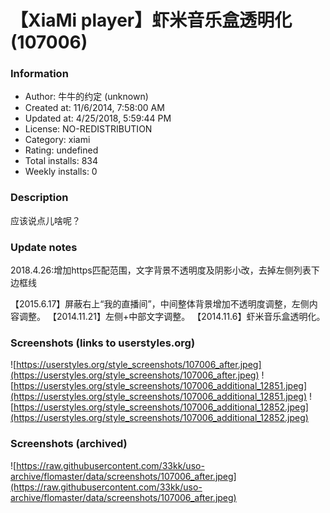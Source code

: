 # 【XiaMi player】虾米音乐盒透明化 (107006)

### Information
- Author: 牛牛的约定 (unknown)
- Created at: 11/6/2014, 7:58:00 AM
- Updated at: 4/25/2018, 5:59:44 PM
- License: NO-REDISTRIBUTION
- Category: xiami
- Rating: undefined
- Total installs: 834
- Weekly installs: 0


### Description
应该说点儿啥呢？

### Update notes
2018.4.26:增加https匹配范围，文字背景不透明度及阴影小改，去掉左侧列表下边框线

【2015.6.17】屏蔽右上“我的直播间”，中间整体背景增加不透明度调整，左侧内容调整。
【2014.11.21】左侧+中部文字调整。
【2014.11.6】虾米音乐盒透明化。

### Screenshots (links to userstyles.org)
![https://userstyles.org/style_screenshots/107006_after.jpeg](https://userstyles.org/style_screenshots/107006_after.jpeg)
![https://userstyles.org/style_screenshots/107006_additional_12851.jpeg](https://userstyles.org/style_screenshots/107006_additional_12851.jpeg)
![https://userstyles.org/style_screenshots/107006_additional_12852.jpeg](https://userstyles.org/style_screenshots/107006_additional_12852.jpeg)

### Screenshots (archived)
![https://raw.githubusercontent.com/33kk/uso-archive/flomaster/data/screenshots/107006_after.jpeg](https://raw.githubusercontent.com/33kk/uso-archive/flomaster/data/screenshots/107006_after.jpeg)
